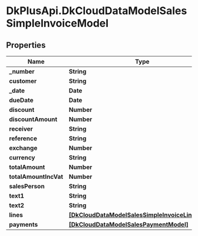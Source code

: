 # DkPlusApi.DkCloudDataModelSalesSimpleInvoiceModel

## Properties
Name | Type | Description | Notes
------------ | ------------- | ------------- | -------------
**_number** | **String** |  | [optional] 
**customer** | **String** |  | [optional] 
**_date** | **Date** |  | [optional] 
**dueDate** | **Date** |  | [optional] 
**discount** | **Number** |  | [optional] 
**discountAmount** | **Number** |  | [optional] 
**receiver** | **String** |  | [optional] 
**reference** | **String** |  | [optional] 
**exchange** | **Number** |  | [optional] 
**currency** | **String** |  | [optional] 
**totalAmount** | **Number** |  | [optional] 
**totalAmountIncVat** | **Number** |  | [optional] 
**salesPerson** | **String** |  | [optional] 
**text1** | **String** |  | [optional] 
**text2** | **String** |  | [optional] 
**lines** | [**[DkCloudDataModelSalesSimpleInvoiceLineModel]**](DkCloudDataModelSalesSimpleInvoiceLineModel.md) |  | [optional] 
**payments** | [**[DkCloudDataModelSalesPaymentModel]**](DkCloudDataModelSalesPaymentModel.md) |  | [optional] 


